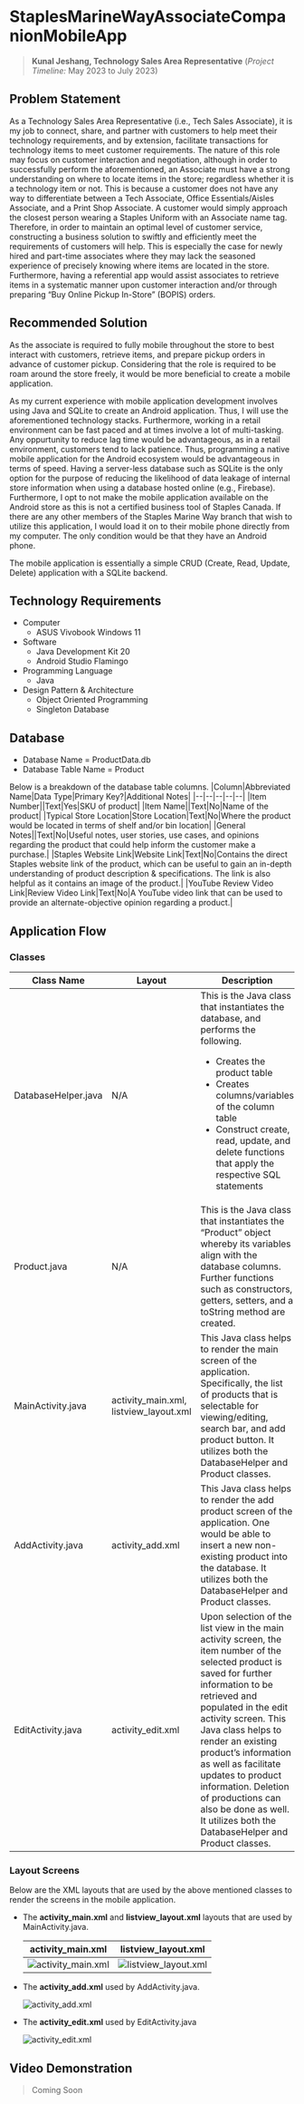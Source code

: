 # StaplesMarineWayAssociateCompanionMobileApp
> **Kunal Jeshang, Technology Sales Area Representative** (_Project Timeline:_ May 2023 to July 2023)

## Problem Statement
As a Technology Sales Area Representative (i.e., Tech Sales Associate), it is my job to connect, share, and partner with customers to help meet their technology requirements, and by extension, facilitate transactions for technology items to meet customer requirements. The nature of this role may focus on customer interaction and negotiation, although in order to successfully perform the aforementioned, an Associate must have a strong understanding on where to locate items in the store; regardless whether it is a technology item or not. This is because a customer does not have any way to differentiate between a Tech Associate, Office Essentials/Aisles Associate, and a Print Shop Associate. A customer would simply approach the closest person wearing a Staples Uniform with an Associate name tag. Therefore, in order to maintain an optimal level of customer service, constructing a business solution to swiftly and efficiently meet the requirements of customers will help. This is especially the case for newly hired and part-time associates where they may lack the seasoned experience of precisely knowing where items are located in the store. Furthermore, having a referential app would assist associates to retrieve items in a systematic manner upon customer interaction and/or through preparing “Buy Online Pickup In-Store” (BOPIS) orders. 

## Recommended Solution
As the associate is required to fully mobile throughout the store to best interact with customers, retrieve items, and prepare pickup orders in advance of customer pickup. Considering that the role is required to be roam around the store freely, it would be more beneficial to create a mobile application. 

As my current experience with mobile application development involves using Java and SQLite to create an Android application. Thus, I will use the aforementioned technology stacks. Furthermore, working in a retail environment can be fast paced and at times involve a lot of multi-tasking. Any oppurtunity to reduce lag time would be advantageous, as in a retail environment, customers tend to lack patience. Thus, programming a native mobile application for the Android ecosystem would be advantageous in terms of speed. Having a server-less database such as SQLite is the only option for the purpose of reducing the likelihood of data leakage of internal store information when using a database hosted online (e.g., Firebase). Furthermore, I opt to not make the mobile application available on the Android store as this is not a certified business tool of Staples Canada. If there are any other members of the Staples Marine Way branch that wish to utilize this application, I would load it on to their mobile phone directly from my computer. The only condition would be that they have an Android phone.

The mobile application is essentially a simple CRUD (Create, Read, Update, Delete) application with a SQLite backend. 

## Technology Requirements
* Computer
    * ASUS Vivobook Windows 11
* Software
    * Java Development Kit 20
    * Android Studio Flamingo
* Programming Language
    * Java
* Design Pattern & Architecture
    * Object Oriented Programming
    * Singleton Database

## Database
* Database Name = ProductData.db
* Database Table Name = Product

Below is a breakdown of the database table columns.
|Column|Abbreviated Name|Data Type|Primary Key?|Additional Notes|
|--|--|--|--|--|
|Item Number||Text|Yes|SKU of product|
|Item Name||Text|No|Name of the product|
|Typical Store Location|Store Location|Text|No|Where the product would be located in terms of shelf and/or bin location|
|General Notes||Text|No|Useful notes, user stories, use cases, and opinions regarding the product that could help inform the customer make a purchase.|
|Staples Website Link|Website Link|Text|No|Contains the direct Staples website link of the product, which can be useful to gain an in-depth understanding of product description & specifications. The link is also helpful as it contains an image of the product.|
|YouTube Review Video Link|Review Video Link|Text|No|A YouTube video link that can be used to provide an alternate-objective opinion regarding a product.|

## Application Flow

### Classes

|Class Name|Layout|Description|
|--|--|--|
|DatabaseHelper.java|N/A|This is the Java class that instantiates the database, and performs the following. <ul> <li>Creates the product table</li> <li>Creates columns/variables of the column table</li> <li>Construct create, read, update, and delete functions that apply the respective SQL statements</li> </ul>|
|Product.java|N/A|This is the Java class that instantiates the “Product” object whereby its variables align with the database columns. Further functions such as constructors, getters, setters, and a toString method are created.|
|MainActivity.java|activity_main.xml, listview_layout.xml|This Java class helps to render the main screen of the application. Specifically, the list of products that is selectable for viewing/editing, search bar, and add product button. It utilizes both the DatabaseHelper and Product classes.|
|AddActivity.java|activity_add.xml|This Java class helps to render the add product screen of the application. One would be able to insert a new non-existing product into the database. It utilizes both the DatabaseHelper and Product classes.|
|EditActivity.java|activity_edit.xml|Upon selection of the list view in the main activity screen, the item number of the selected product is saved for further information to be retrieved and populated in the edit activity screen. This Java class helps to render an existing product’s information as well as facilitate updates to product information. Deletion of productions can also be done as well. It utilizes both the DatabaseHelper and Product classes.|

### Layout Screens
Below are the XML layouts that are used by the above mentioned classes to render the screens in the mobile application.

* The **activity_main.xml** and **listview_layout.xml** layouts that are used by MainActivity.java.
    
    |activity_main.xml|listview_layout.xml|
    |--|--|
    |![activity_main.xml](https://github.com/kjeshang/StaplesMarineWayAssociateCompanionMobileApp/blob/main/Screenshots/activity_main%20XML.png?raw=true)|![listview_layout.xml](https://github.com/kjeshang/StaplesMarineWayAssociateCompanionMobileApp/blob/main/Screenshots/listview_layout%20XML.png?raw=true)
    
* The **activity_add.xml** used by AddActivity.java.

    ![activity_add.xml](https://github.com/kjeshang/StaplesMarineWayAssociateCompanionMobileApp/blob/main/Screenshots/activity_add%20XML.png?raw=true)

* The **activity_edit.xml** used by EditActivity.java

    ![activity_edit.xml](https://github.com/kjeshang/StaplesMarineWayAssociateCompanionMobileApp/blob/main/Screenshots/activity_edit%20XML.png?raw=true)

## Video Demonstration
> Coming Soon









